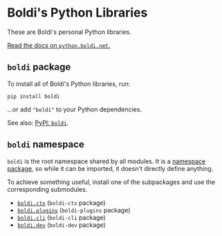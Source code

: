 # Boldi's Python Libraries

These are Boldi's personal Python libraries.

[Read the docs on `python.boldi.net`.](https://python.boldi.net/)

## `boldi` package

To install all of Boldi's Python libraries, run:

```shell
pip install boldi
```

...or add `"boldi"` to your Python dependencies.

See also: [PyPI: `boldi`](https://pypi.org/project/boldi/).

## `boldi` namespace

`boldi` is the root namespace shared by all modules.
It is a [namespace package](https://realpython.com/python-namespace-package/),
so while it can be imported, it doesn't directly define anything.

To achieve something useful, install one of the subpackages and use the corresponding submodules.

* [`boldi.ctx`](https://python.boldi.net/ctx) (`boldi-ctx` package)
* [`boldi.plugins`](https://python.boldi.net/plugins) (`boldi-plugins` package)
* [`boldi.cli`](https://python.boldi.net/cli) (`boldi-cli` package)
* [`boldi.dev`](https://python.boldi.net/dev) (`boldi-dev` package)
